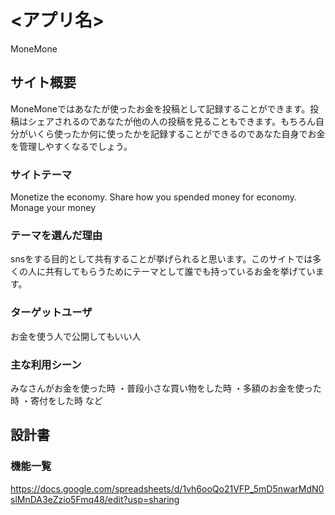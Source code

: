 # <アプリ名>
MoneMone

## サイト概要
MoneMoneではあなたが使ったお金を投稿として記録することができます。投稿はシェアされるのであなたが他の人の投稿を見ることもできます。もちろん自分がいくら使ったか何に使ったかを記録することができるのであなた自身でお金を管理しやすくなるでしょう。

### サイトテーマ
Monetize the economy. Share how you spended money for economy. Monage your money

### テーマを選んだ理由
snsをする目的として共有することが挙げられると思います。このサイトでは多くの人に共有してもらうためにテーマとして誰でも持っているお金を挙げています。

### ターゲットユーザ
お金を使う人で公開してもいい人

### 主な利用シーン
みなさんがお金を使った時
    ・普段小さな買い物をした時
    ・多額のお金を使った時
    ・寄付をした時
    など

## 設計書

### 機能一覧
https://docs.google.com/spreadsheets/d/1vh6ooQo21VFP_5mD5nwarMdN0slMnDA3eZzio5Fmq48/edit?usp=sharing